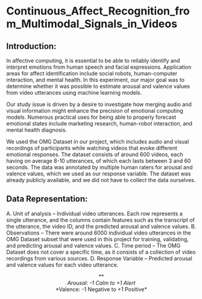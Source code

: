 # Continuous_Affect_Recognition_from_Multimodal_Signals_in_Videos

## Introduction:
In affective computing, it is essential to be able to reliably identify and interpret emotions from human speech and facial expressions. Application areas for affect identification include social robots, human-computer interaction, and mental health. In this experiment, our major goal was to determine whether it was possible to estimate arousal and valence values from video utterances using machine learning models.

Our study issue is driven by a desire to investigate how merging audio and visual information might enhance the precision of emotional computing models. Numerous practical uses for being able to properly forecast emotional states include marketing research, human-robot interaction, and mental health diagnosis.

We used the OMG Dataset in our project, which includes audio and visual recordings of participants while watching videos that evoke different emotional responses. The dataset consists of around 600 videos, each having on average 8-10 utterances, of which each lasts between 3 and 60 seconds. The data was annotated by multiple human raters for arousal and valence values, which we used as our response variable. The dataset was already publicly available, and we did not have to collect the data ourselves.

## Data Representation:
A. Unit of analysis – Individual video utterances. Each row represents a single utterance, and the columns contain features such as the transcript of the utterance, the video ID, and the predicted arousal and valence values.
B. Observations – There were around 6000 individual video utterances in the OMG Dataset subset that were used in this project for training, validating, and predicting arousal and valence values.
C. Time period – The OMG Dataset does not cover a specific time, as it consists of a collection of video recordings from various sources.
D. Response Variable – Predicted arousal and valence values for each video utterance.

<center> ** </center>
<div style="text-align:center"><i>Arousal: -1 Calm to +1 Alert</i></div>

<center> *Valence: -1 Negative to +1 Positive* </center>


